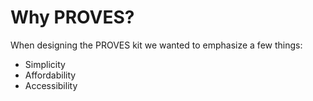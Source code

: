# Why PROVES? 
When designing the PROVES kit we wanted to emphasize a few things: 
* Simplicity 
* Affordability 
* Accessibility
